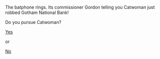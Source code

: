 The batphone rings. Its commissioner Gordon telling you Catwoman just robbed Gotham National Bank!

Do you pursue Catwoman?

[Yes](pursue/pursue.md)

or

[No](vacation/vacation.md)